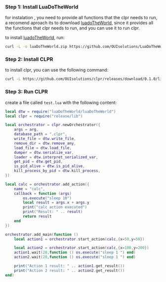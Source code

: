 ### Step 1: Install LuaDoTheWorld
for instalation , you need to provide all functions that the clpr needs to run, a recomend
aproach its to download [luadoTheWorld](https://github.com/OUIsolutions/LuaDoTheWorld), since 
it provides all the functions that clpr needs to run, and you can use it to run clpr.

to install [luadoTheWorld](https://github.com/OUIsolutions/LuaDoTheWorld), run:
```bash
curl -L -o luaDoTheWorld.zip https://github.com/OUIsolutions/LuaDoTheWorld/releases/download/0.10.0/luaDoTheWorld.zip && unzip luaDoTheWorld.zip && rm luaDoTheWorld.zip
```
### Step 2: Install CLPR
to install clpr, you can use the following command:
```bash
curl -L https://github.com/OUIsolutions/clpr/releases/download/0.1.0/lib.lua -o clpr.lua
``` 

### Step 3: Run CLPR
create a file called `test.lua` with the following content:
```lua
local dtw = require("luaDoTheWorld/luaDoTheWorld")
local clpr = require("release/lib")

local orchestrator = clpr.newOrchestrator({
    args = arg,
    database_path = ".clpr",
    write_file = dtw.write_file,
    remove_dir = dtw.remove_any,
    load_file = dtw.load_file,
    dumper = dtw.serialize_var,
    loader = dtw.interpret_serialized_var,
    get_pid = dtw.get_pid,
    is_pid_alive = dtw.is_pid_alive,
    kill_process_by_pid = dtw.kill_process,
})

local calc = orchestrator.add_action({
    name = "calc",
    callback = function (args)
        os.execute("sleep 10")
        local result = args.x + args.y
        print("calc action executed")
        print("Result: " .. result)
        return result
    end
})

orchestrator.add_main(function ()  
    local action1 = orchestrator.start_action(calc,{x=50,y=50})

    local action2 = orchestrator.start_action(calc,{x=100,y=200})
    action1.wait(20,function () os.execute("sleep 1 ") end)
    action2.wait(20,function () os.execute("sleep 1 ") end)

    print("Action 1 result: " .. action1.get_result())
    print("Action 2 result: " .. action2.get_result())
end)
```
